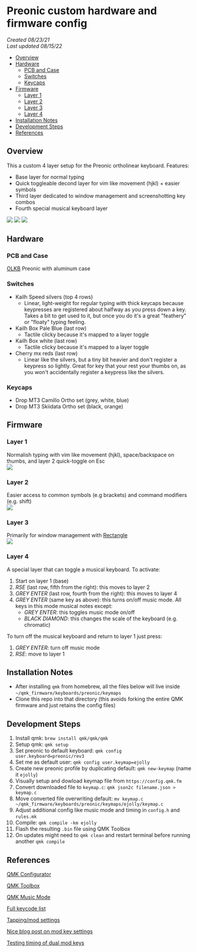 # Preonic custom hardware and firmware config

*Created 08/23/21*  
*Last updated 08/15/22*

- [Overview](#overview)
- [Hardware](#hardware)
  - [PCB and Case](#pcb-and-case)
  - [Switches](#switches)
  - [Keycaps](#keycaps)
- [Firmware](#firmware)
  - [Layer 1](#layer-1)
  - [Layer 2](#layer-2)
  - [Layer 3](#layer-3)
  - [Layer 4](#layer-4)
- [Installation Notes](#installation-notes)
- [Development Steps](#development-steps)
- [References](#references)

## Overview
This a custom 4 layer setup for the Preonic ortholinear keyboard. Features:
- Base layer for normal typing
- Quick toggleable decond layer for vim like movement (hjkl) + easier symbols
- Third layer dedicated to window management and screenshotting key combos
- Fourth special musical keyboard layer

![](imgs/switches.jpeg)
![](imgs/keycaps.jpeg)
![](imgs/setup.jpeg)


## Hardware
### PCB and Case
[OLKB](https://olkb.com/) Preonic with aluminum case

### Switches
- Kailh Speed silvers (top 4 rows)
  - Linear, light-weight for regular typing with thick keycaps because keypresses are registered about halfway as you press down a key. Takes a bit to get used to it, but once you do it's a great "feathery" or "floaty" typing feeling.
- Kailh Box Pale Blue (last row)
  - Tactile clicky because it's mapped to a layer toggle
- Kailh Box white (last row)
  - Tactile clicky because it's mapped to a layer toggle
- Cherry mx reds (last row)
  - Linear like the silvers, but a tiny bit heavier and don't register a keypress so lightly. Great for key that your rest your thumbs on, as you won't accidentally register a keypress like the silvers.

### Keycaps
- Drop MT3 Camillo Ortho set (grey, white, blue)
- Drop MT3 Skiidata Ortho set (black, orange)

## Firmware

### Layer 1
Normalish typing with vim like movement (hjkl), space/backspace on thumbs, and layer 2 quick-toggle on Esc  
![](/imgs/layer_0.png)
### Layer 2
Easier access to common symbols (e.g brackets) and command modifiers (e.g. shift)   
![](/imgs/layer_1.png)
### Layer 3
Primarily for window management with [Rectangle](https://rectangleapp.com/)  
![](/imgs/layer_2.png)
### Layer 4
A special layer that can toggle a musical keyboard. To activate:  
1. Start on layer 1 (base)
2. *RSE* (last row, fifth from the right): this moves to layer 2
3. *GREY ENTER* (last row, fourth from the right): this moves to layer 4
4. *GREY ENTER* (same key as above): this turns on/off music mode. All keys in this mode musical notes except:
    - *GREY ENTER*: this toggles music mode on/off 
    - *BLACK DIAMOND*: this changes the scale of the keyboard (e.g. chromatic)

To turn off the musical keyboard and return to layer 1 just press:
1. *GREY ENTER*: turn off music mode
2. *RSE*: move to layer 1


## Installation Notes   
- After installing `qmk` from homebrew, all the files below will live inside `~/qmk_firmware/keyboards/preonic/keymaps`
- Clone this repo into that directory (this avoids forking the entire QMK firmware and just retains the config files)

## Development Steps  
1. Install qmk: `brew install qmk/qmk/qmk`
2. Setup qmk: `qmk setup`
3. Set preonic to default keyboard: `qmk config user.keyboard=preonic/rev3`
4. Set me as default user: `qmk config user.keymap=ejolly`
5. Create new preonic profile by duplicating default: `qmk new-keymap` (name it `ejolly`)
6. Visually setup and dowload keymap file from `https://config.qmk.fm`
7. Convert downloaded file to `keymap.c`: `qmk json2c filename.json > keymap.c`
8. Move converted file overwriting default: `mv keymap.c ~/qmk_firmware/keyboards/preonic/keymaps/ejolly/keymap.c`
9. Adjust additional config like music mode and timing in `config.h` and `rules.mk`
10. Compile: `qmk compile -km ejolly`
11. Flash the resulting `.bin` file using QMK Toolbox
12. On updates might need to `qmk clean` and restart terminal before running another `qmk compile`

## References  
[QMK Configurator](https://config.qmk.fm/#/)

[QMK Toolbox](https://github.com/qmk/qmk_toolbox)

[QMK Music Mode](https://beta.doc.qmk.fm/using-qmk/hardware-features/feature_audio#music-map)   

[Full keycode list](https://beta.doc.qmk.fm/using-qmk/simple-keycodes/keycodes) 

[Tapping/mod settings](https://beta.docs.qmk.fm/using-qmk/software-features/tap_hold) 

[Nice blog post on mod key settings](https://precondition.github.io/home-row-mods#using-home-row-mods-with-qmk)

[Testing timing of dual mod keys](https://precondition.github.io/home-row-mods#tapping-term-test-area)
